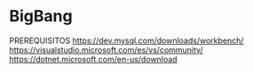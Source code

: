 # BigBang
PREREQUISITOS
https://dev.mysql.com/downloads/workbench/
https://visualstudio.microsoft.com/es/vs/community/
https://dotnet.microsoft.com/en-us/download
